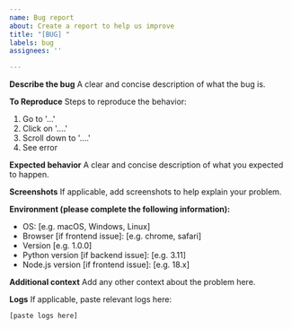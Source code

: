 ```yaml
---
name: Bug report
about: Create a report to help us improve
title: "[BUG] "
labels: bug
assignees: ''

---
```


**Describe the bug**
A clear and concise description of what the bug is.

**To Reproduce**
Steps to reproduce the behavior:
1. Go to '...'
2. Click on '....'
3. Scroll down to '....'
4. See error

**Expected behavior**
A clear and concise description of what you expected to happen.

**Screenshots**
If applicable, add screenshots to help explain your problem.

**Environment (please complete the following information):**
- OS: [e.g. macOS, Windows, Linux]
- Browser [if frontend issue]: [e.g. chrome, safari]
- Version [e.g. 1.0.0]
- Python version [if backend issue]: [e.g. 3.11]
- Node.js version [if frontend issue]: [e.g. 18.x]

**Additional context**
Add any other context about the problem here.

**Logs**
If applicable, paste relevant logs here:

```
[paste logs here]
``` 